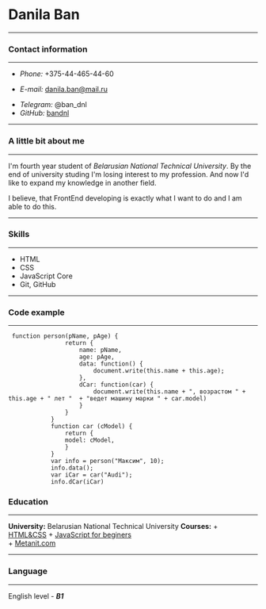 # **Danila Ban**
*************
### Contact information
********************
* *Phone:* +375-44-465-44-60
+ *E-mail:* danila.ban@mail.ru
* *Telegram:* @ban_dnl
* *GitHub:* [bandnl](https://github.com/bandnl)
******************
### A little bit about me
*********************
I'm fourth year student of *Belarusian National Technical University*. By the end of university studing I'm losing interest to my profession. And now I'd like to expand my knowledge in another field. 

I believe, that FrontEnd developing is exactly what I want to do and I am able to do this.
**************
### Skills
*******************
* HTML
* CSS
* JavaScript Core
* Git, GitHub
***************
### Code example
***************
```
 function person(pName, pAge) {
                return {
                    name: pName,
                    age: pAge,
                    data: function() {
                        document.write(this.name + this.age);
                    },
                    dCar: function(car) {
                        document.write(this.name + ", возрастом " + this.age + " лет "  + "ведет машину марки " + car.model)
                    }
                }
            }
            function car (cModel) {
                return {
                model: cModel,
                }
            }
            var info = person("Максим", 10);
            info.data();
            var iCar = car("Audi");
            info.dCar(iCar)
```
### Education
************
**University:** Belarusian National Technical University
**Courses:**
    + [HTML&CSS](https://stepik.org/course/38218/syllabus?after_pass_reset=true)
    + [JavaScript for beginers](https://stepik.org/course/2223/syllabus)  
    + [Metanit.com](https://metanit.com/)
*****************
### Language
****************
English level - ***B1***

